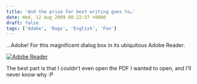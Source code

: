 ```yaml
---
title: 'And the prize for best writing goes to…'
date: Wed, 12 Aug 2009 08:22:37 +0000
draft: false
tags: ['Adobe', 'Bugs', 'English', 'Fun']
---
```


…Adobe! For this magnificent dialog box in its ubiquitous Adobe Reader.

[![Adobe Reader](http://blog.madd0.com/images/WindowsLiveWriter/Andtheprizeforbestwritinggoesto_ADEB/Adobe%20Reader_thumb.png "Adobe Reader")](http://blog.madd0.com/images/WindowsLiveWriter/Andtheprizeforbestwritinggoesto_ADEB/Adobe%20Reader_2.png)

The best part is that I couldn’t even open the PDF I wanted to open, and I’ll never know why :P